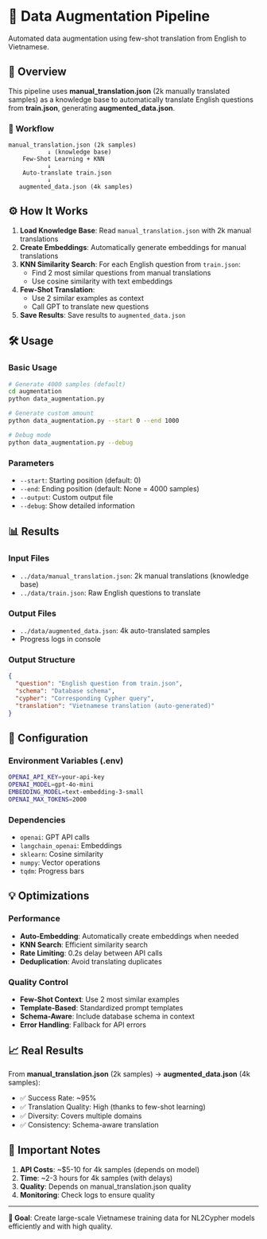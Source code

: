 # 🚀 Data Augmentation Pipeline

Automated data augmentation using few-shot translation from English to Vietnamese.

## 📝 Overview

This pipeline uses **manual_translation.json** (2k manually translated samples) as a knowledge base to automatically translate English questions from **train.json**, generating **augmented_data.json**.

### 🔄 Workflow

```
manual_translation.json (2k samples) 
           ↓ (knowledge base)
    Few-Shot Learning + KNN
           ↓ 
    Auto-translate train.json
           ↓
   augmented_data.json (4k samples)
```

## ⚙️ How It Works

1. **Load Knowledge Base**: Read `manual_translation.json` with 2k manual translations
2. **Create Embeddings**: Automatically generate embeddings for manual translations
3. **KNN Similarity Search**: For each English question from `train.json`:
   - Find 2 most similar questions from manual translations
   - Use cosine similarity with text embeddings
4. **Few-Shot Translation**: 
   - Use 2 similar examples as context
   - Call GPT to translate new questions
5. **Save Results**: Save results to `augmented_data.json`

## 🛠️ Usage

### Basic Usage
```bash
# Generate 4000 samples (default)
cd augmentation
python data_augmentation.py

# Generate custom amount
python data_augmentation.py --start 0 --end 1000

# Debug mode
python data_augmentation.py --debug
```

### Parameters
- `--start`: Starting position (default: 0)
- `--end`: Ending position (default: None = 4000 samples)
- `--output`: Custom output file
- `--debug`: Show detailed information

## 📊 Results

### Input Files
- `../data/manual_translation.json`: 2k manual translations (knowledge base)
- `../data/train.json`: Raw English questions to translate

### Output Files  
- `../data/augmented_data.json`: 4k auto-translated samples
- Progress logs in console

### Output Structure
```json
{
  "question": "English question from train.json",
  "schema": "Database schema", 
  "cypher": "Corresponding Cypher query",
  "translation": "Vietnamese translation (auto-generated)"
}
```

## 🔧 Configuration

### Environment Variables (.env)
```bash
OPENAI_API_KEY=your-api-key
OPENAI_MODEL=gpt-4o-mini
EMBEDDING_MODEL=text-embedding-3-small
OPENAI_MAX_TOKENS=2000
```

### Dependencies
- `openai`: GPT API calls
- `langchain_openai`: Embeddings
- `sklearn`: Cosine similarity
- `numpy`: Vector operations
- `tqdm`: Progress bars

## 💡 Optimizations

### Performance
- **Auto-Embedding**: Automatically create embeddings when needed
- **KNN Search**: Efficient similarity search
- **Rate Limiting**: 0.2s delay between API calls
- **Deduplication**: Avoid translating duplicates

### Quality Control
- **Few-Shot Context**: Use 2 most similar examples
- **Template-Based**: Standardized prompt templates
- **Schema-Aware**: Include database schema in context
- **Error Handling**: Fallback for API errors

## 📈 Real Results

From **manual_translation.json** (2k samples) → **augmented_data.json** (4k samples):

- ✅ Success Rate: ~95%
- ✅ Translation Quality: High (thanks to few-shot learning)
- ✅ Diversity: Covers multiple domains
- ✅ Consistency: Schema-aware translation

## 🚨 Important Notes

1. **API Costs**: ~$5-10 for 4k samples (depends on model)
2. **Time**: ~2-3 hours for 4k samples (with delays)
3. **Quality**: Depends on manual_translation.json quality
4. **Monitoring**: Check logs to ensure quality

---

**🎯 Goal**: Create large-scale Vietnamese training data for NL2Cypher models efficiently and with high quality.
